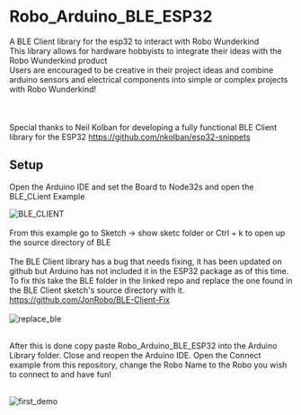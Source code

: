 # Robo_Arduino_BLE_ESP32
A BLE Client library for the esp32 to interact with Robo Wunderkind<br />
This library allows for hardware hobbyists to integrate their ideas with the Robo Wunderkind product<br />
Users are encouraged to be creative in their project ideas and combine arduino sensors and electrical components into simple or complex projects with Robo Wunderkind!
<br />
<br />
<br />
<br />
Special thanks to Neil Kolban for developing a fully functional BLE Client library for the ESP32
https://github.com/nkolban/esp32-snippets


## Setup

Open the Arduino IDE and set the Board to Node32s and open the BLE_CLient Example

![BLE_CLIENT](https://user-images.githubusercontent.com/39582212/62226987-69fdae80-b3bb-11e9-9113-9960b09ceeca.png)
<br />
<br />
From this example go to Sketch -> show sketc folder or Ctrl + k to open up the source directory of BLE
<br />
<br />
The BLE Client library has a bug that needs fixing, it has been updated on github but Arduino has not included it in the ESP32 package as of this time. To fix this take the BLE folder in the linked repo and replace the one found in the BLE Client sketch's source directory with it. https://github.com/JonRobo/BLE-Client-Fix
<br />
<br />
![replace_ble](https://user-images.githubusercontent.com/39582212/62228583-3f612500-b3be-11e9-8c1e-4c1535037b22.png)
<br />
<br />

After this is done copy paste Robo_Arduino_BLE_ESP32 into the Arduino Library folder. Close and reopen the Arduino IDE. Open the Connect example from this repository, change the Robo Name to the Robo you wish to connect to and have fun!
<br />
<br />

![first_demo](https://user-images.githubusercontent.com/39582212/62228806-b39bc880-b3be-11e9-8760-8c6f35d711c2.png)
